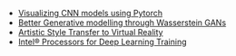 - [Visualizing CNN models using Pytorch](https://software.intel.com/en-us/articles/visualising-cnn-models-using-pytorch)
- [Better Generative modelling through Wasserstein GANs](https://software.intel.com/en-us/articles/better-generative-modelling-through-wasserstein-gans)
- [Artistic Style Transfer to Virtual Reality ](https://software.intel.com/en-us/articles/art-em-artistic-style-transfer-to-virtual-reality-final-update)
- [Intel® Processors for Deep Learning Training](https://software.intel.com/en-us/articles/intel-processors-for-deep-learning-training)
